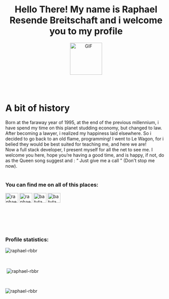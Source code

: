 <h1 align="center">Hello There! My name is Raphael Resende Breitschaft and i welcome you to my profile</h1>
<p align="center">
<img alt="GIF" src="https://c.tenor.com/WuOwfnsLcfYAAAAC/star-wars-obi-wan-kenobi.gif" height="100" />
 <p/>

<br>
<br>


<h1> A bit of history</h1>
	Born at the faraway year of 1995, at the end of the previous millennium, i have spend my time on this planet studding economy, but changed to law. After becoming a lawyer, i realized my happiness laid elsewhere. So i decided to go back to an old flame, programming! I went to Le Wagon, for i belied they would be best suited for teaching me, and here we are!
  <br>
	Now a full stack developer, I present myself for all the net to see me. I welcome you here, hope you’re having a good time, and is happy, if not, do as the Queen song suggest and : “ Just give me a call ” (Don't stop me now).



<br>
<br>

<h3 align="left">You can find me on all of this places:</h3>
<p align="left">
  <a href="https://www.linkedin.com/in/raphael-resende-breitschaft-426685163/" target="blank"><img align="center"
      src="https://raw.githubusercontent.com/rahuldkjain/github-profile-readme-generator/master/src/images/icons/Social/linked-in-alt.svg"
      alt="raphael-resende-breitschaft-426685163/" height="30" width="40" /></a>
  <a href="https://www.facebook.com/raphael.breitschaft" target="blank"><img align="center"
      src="https://raw.githubusercontent.com/rahuldkjain/github-profile-readme-generator/master/src/images/icons/Social/facebook.svg"
      alt="raphael.breitschaft" height="30" width="40" /></a>
  <a href="https://www.instagram.com/batuta_rb/" target="blank"><img align="center"
      src="https://raw.githubusercontent.com/rahuldkjain/github-profile-readme-generator/master/src/images/icons/Social/instagram.svg"
      alt="batuta_rb" height="30" width="40" /></a>
 <a href="https://twitter.com/batuta_rb)" target="blank"><img align="center"
      src="https://raw.githubusercontent.com/rahuldkjain/github-profile-readme-generator/master/src/images/icons/Social/twitter.svg"
      alt="batuta_rb" height="30" width="40" /></a>
</p>


<br>
<br><br>
<br>

<h3>Profile statistics:</h3>
<p><img align="center"
    src="https://github-readme-stats.vercel.app/api/top-langs?username=raphael-rbbr&show_icons=true&locale=en&bg_color=0d1117&text_color=ffffff&layout=compact"
    alt="raphael-rbbr"
    bg_color=#808080/></p>

<br>

<p>&nbsp;<img align="center" src="https://github-readme-stats.vercel.app/api?username=raphael-rbbr&show_icons=true&locale=en&bg_color=0d1117&text_color=ffffff&repo=convoychat"
    alt="raphael-rbbr" /></p>

<br>

<p><img align="center" src="https://github-readme-streak-stats.herokuapp.com/?user=raphael-rbbr&theme=dark&background=0d1117&date_format=M%20j%5B%2C%20Y%5D" alt="raphael-rbbr" /></p>


<!--
**raphael-rbbr/raphael-rbbr** is a ✨ _special_ ✨ repository because its `README.md` (this file) appears on your GitHub profile.

Here are some ideas to get you started:

- 🔭 I’m currently working on ...
- 🌱 I’m currently learning ...
- 👯 I’m looking to collaborate on ...
- 🤔 I’m looking for help with ...
- 💬 Ask me about ...
- 📫 How to reach me: ...
- 😄 Pronouns: ...
- ⚡ Fun fact: ...
-->
